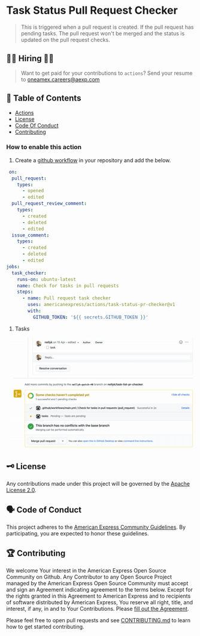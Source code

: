 # Task Status Pull Request Checker

> This is triggered when a pull request is created. If the pull request has pending tasks. The pull request won't be merged and the status is updated on the pull request checks.

## 👩‍💻 Hiring 👨‍💻

> Want to get paid for your contributions to `actions`?
> Send your resume to oneamex.careers@aexp.com

## 📖 Table of Contents

* [Actions](#-actions)
* [License](#%EF%B8%8F-license)
* [Code Of Conduct](#%EF%B8%8F-code-of-conduct)
* [Contributing](#-contributing)

### How to enable this action

1. Create a [github workflow](https://help.github.com/en/actions/configuring-and-managing-workflows/configuring-a-workflow) in your repository and add the below.

```yaml
 on:
  pull_request:
    types:
      - opened
      - edited
  pull_request_review_comment:
    types:
      - created
      - deleted
      - edited
  issue_comment:
    types:
      - created
      - deleted
      - edited
jobs:
  task_checker:
    runs-on: ubuntu-latest
    name: Check for tasks in pull requests
    steps:
      - name: Pull request task checker
        uses: americanexpress/actions/task-status-pr-checker@v1
        with:
          GITHUB_TOKEN: '${{ secrets.GITHUB_TOKEN }}'
 ```

1. Tasks

![Building passing after task is marked complete](./tasks-checker.gif)


## 🗝️ License

Any contributions made under this project will be governed by the [Apache License
2.0](./LICENSE).

## 🗣️ Code of Conduct

This project adheres to the [American Express Community Guidelines](./CODE_OF_CONDUCT.md).
By participating, you are expected to honor these guidelines.

## 🏆 Contributing

We welcome Your interest in the American Express Open Source Community on Github.
Any Contributor to any Open Source Project managed by the American Express Open
Source Community must accept and sign an Agreement indicating agreement to the
terms below. Except for the rights granted in this Agreement to American Express
and to recipients of software distributed by American Express, You reserve all
right, title, and interest, if any, in and to Your Contributions. Please [fill
out the Agreement](https://cla-assistant.io/americanexpress/).

Please feel free to open pull requests and see [CONTRIBUTING.md](./CONTRIBUTING.md) to learn how to get started contributing.
